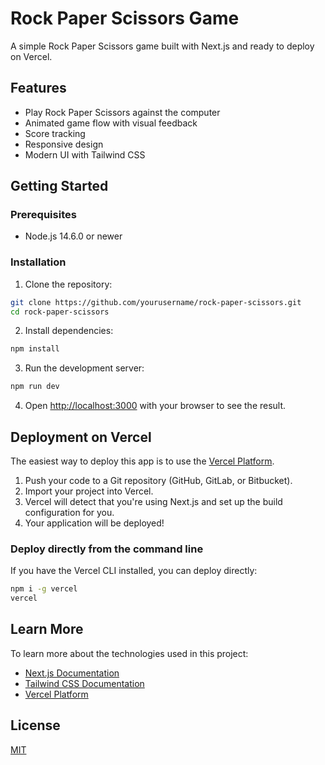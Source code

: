 # Rock Paper Scissors Game

A simple Rock Paper Scissors game built with Next.js and ready to deploy on Vercel.

## Features

- Play Rock Paper Scissors against the computer
- Animated game flow with visual feedback
- Score tracking
- Responsive design
- Modern UI with Tailwind CSS

## Getting Started

### Prerequisites

- Node.js 14.6.0 or newer

### Installation

1. Clone the repository:
```bash
git clone https://github.com/yourusername/rock-paper-scissors.git
cd rock-paper-scissors
```

2. Install dependencies:
```bash
npm install
```

3. Run the development server:
```bash
npm run dev
```

4. Open [http://localhost:3000](http://localhost:3000) with your browser to see the result.

## Deployment on Vercel

The easiest way to deploy this app is to use the [Vercel Platform](https://vercel.com/new).

1. Push your code to a Git repository (GitHub, GitLab, or Bitbucket).
2. Import your project into Vercel.
3. Vercel will detect that you're using Next.js and set up the build configuration for you.
4. Your application will be deployed!

### Deploy directly from the command line

If you have the Vercel CLI installed, you can deploy directly:

```bash
npm i -g vercel
vercel
```

## Learn More

To learn more about the technologies used in this project:

- [Next.js Documentation](https://nextjs.org/docs)
- [Tailwind CSS Documentation](https://tailwindcss.com/docs)
- [Vercel Platform](https://vercel.com/docs)

## License

[MIT](https://choosealicense.com/licenses/mit/) 